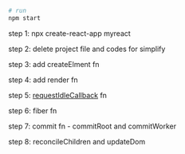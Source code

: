 ```bash
# run
npm start
```

step 1: npx create-react-app myreact

step 2: delete project file and codes for simplify

step 3: add createElment fn

step 4: add render fn

step 5: [requestIdleCallback](https://developer.mozilla.org/zh-CN/docs/Web/API/Window/requestIdleCallback) fn

step 6: fiber fn

step 7: commit fn - commitRoot and commitWorker

step 8: reconcileChildren and updateDom